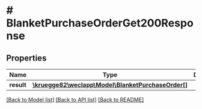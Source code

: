 # # BlanketPurchaseOrderGet200Response

## Properties

Name | Type | Description | Notes
------------ | ------------- | ------------- | -------------
**result** | [**\kruegge82\weclapp\Model\BlanketPurchaseOrder[]**](BlanketPurchaseOrder.md) |  | [optional]

[[Back to Model list]](../../README.md#models) [[Back to API list]](../../README.md#endpoints) [[Back to README]](../../README.md)
